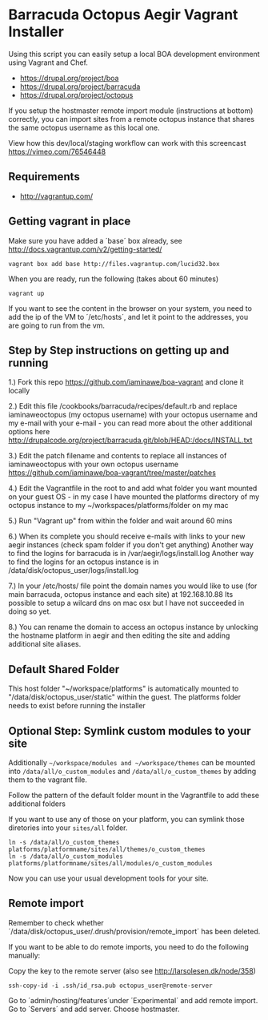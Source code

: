 Barracuda Octopus Aegir Vagrant Installer
==

Using this script you can easily setup a local BOA development environment using Vagrant and Chef.

- https://drupal.org/project/boa
- https://drupal.org/project/barracuda
- https://drupal.org/project/octopus

If you setup the hostmaster remote import module (instructions at bottom) correctly, you can import sites from a remote octopus instance that shares the same octopus username as this local one.

View how this dev/local/staging workflow can work with this screencast https://vimeo.com/76546448

Requirements
-- 

- http://vagrantup.com/

Getting vagrant in place
--

Make sure you have added a ´base´ box already, see http://docs.vagrantup.com/v2/getting-started/

    vagrant box add base http://files.vagrantup.com/lucid32.box

When you are ready, run the following (takes about 60 minutes)

    vagrant up

If you want to see the content in the browser on your system, you need to add the ip of the VM to ´/etc/hosts´, and let it point to the addresses, you are going to run from the vm.

Step by Step instructions on getting up and running
--

1.) Fork this repo https://github.com/iaminawe/boa-vagrant and clone it locally

2.) Edit this file /cookbooks/barracuda/recipes/default.rb and replace iaminaweoctopus (my octopus username) with your octopus username and my e-mail with your e-mail - you can read more about the other additional options here http://drupalcode.org/project/barracuda.git/blob/HEAD:/docs/INSTALL.txt

3.) Edit the patch filename and contents to replace all instances of iaminaweoctopus with your own octopus username https://github.com/iaminawe/boa-vagrant/tree/master/patches

4.) Edit the Vagrantfile in the root to and add what folder you want mounted on your guest OS - in my case I have mounted the platforms directory of my octopus instance to my ~/workspaces/platforms/folder on my mac

5.) Run "Vagrant up" from within the folder and wait around 60 mins

6.) When its complete you should receive e-mails with links to your new aegir instances (check spam folder if you don't get anything)
Another way to find the logins for barracuda is in /var/aegir/logs/install.log
Another way to find the logins for an octopus instance is in /data/disk/octopus_user/logs/install.log

7.) In your /etc/hosts/ file point the domain names you would like to use (for main barracuda, octopus instance and each site) at 192.168.10.88
Its possible to setup a wilcard dns on mac osx but I have not succeeded in doing so yet.

8.) You can rename the domain to access an octopus instance by unlocking the hostname platform in aegir and then editing the site and adding additional site aliases.

Default Shared Folder
--
This host folder "~/workspace/platforms" is automatically mounted to "/data/disk/octopus_user/static" within the guest.
The platforms folder needs to exist before running the installer


Optional Step: Symlink custom modules to your site
--

Additionally `~/workspace/modules and ~/workspace/themes` can be mounted into `/data/all/o_custom_modules` and `/data/all/o_custom_themes` by adding them to the vagrant file.

Follow the pattern of the default folder mount in the Vagrantfile to add these additional folders

If you want to use any of those on your platform, you can symlink those diretories into your `sites/all` folder.

    ln -s /data/all/o_custom_themes platforms/platformname/sites/all/themes/o_custom_themes
    ln -s /data/all/o_custom_modules platforms/platformname/sites/all/modules/o_custom_modules

Now you can use your usual development tools for your site.

Remote import
--

Remember to check whether ´/data/disk/octopus_user/.drush/provision/remote_import´ has been deleted.

If you want to be able to do remote imports, you need to do the following manually:

Copy the key to the remote server (also see http://larsolesen.dk/node/358)

    ssh-copy-id -i .ssh/id_rsa.pub octopus_user@remote-server

Go to ´admin/hosting/features´under ´Experimental´ and add remote import.
Go to ´Servers´ and add server. Choose hostmaster.



